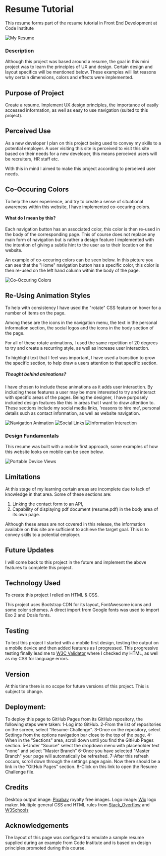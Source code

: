 # Resume Tutorial
This resume forms part of the resume tutorial in Front End Development at Code Institute

![My Resume](https://github.com/J-O-B/resume-challenge/blob/master/assets/readme_assets/desktop_view.jpg)


### Description
Although this project was based around a resume, the goal in this mini project was to learn the principles of UX and design. Certain design and layout specifics
will be mentioned below. These examples will list reasons why certain dimensions, colors and effects were implemented.


## Purpose of Project
Create a resume.
Implement UX design principles, the importance of easily accessed information, as well as easy to use navigation (suited to this project).

## Perceived Use
As a new developer I plan on this project being used to convey my skills to a potential employer.
A user visiting this site is perceived to visit this site based on their needs for a new developer, this means perceived users will be recruiters,
HR staff etc. 

With this in mind I aimed to make this project according to perceived user needs.


## Co-Occuring Colors 
To help the user experience, and try to create a sense of situational awareness within this website, I have implemented co-occuring colors. 

#### What do I mean by this?
Each navigation button has an associated color, this color is then re-used in the body of the corresponding page. This of course does not replace any
main form of navigation but is rather a design feature I implemented with the intention of giving a subtle hint to the user as to their location on the 
website.

An example of co-occuring colors can be seen below. In this picture you can see that the "Home" navigation button has a specific color, this color is then 
re-used on the left hand column within the body of the page.

![Co-Occuring Colors](https://github.com/J-O-B/resume-challenge/blob/master/assets/readme_assets/home.jpg)

## Re-Using Animation Styles
To help with consistency I have used the "rotate" CSS feature on hover for a number of items on the page. 

Among these are the icons in the navigation menu, the text in the personal information section, the social logos and the icons in the body section of the 
page. 

For all of these rotate animations, I used the same repetition of 20 degrees to try and create a recurring style, as well as increase user interaction.

To highlight text that I feel was important, I have used a transition to grow the specific section, to help draw a users attention to that specific section.

##### Thought behind animations?
I have chosen to include these animations as it adds user interaction. By including these features a user may be more interested to try and interact with 
specific areas of the pages. Being the designer, I have purposely included design features like this in areas that I want to draw attention to. These sections
include my social media links, 'reasons to hire me', personal details such as contact information, as well as website navigation.

![Navigation Animation](https://github.com/J-O-B/resume-challenge/blob/master/assets/readme_assets/button_tilt.jpg)
![Social Links](https://github.com/J-O-B/resume-challenge/blob/master/assets/readme_assets/social_rotate.jpg)
![Information Interaction](https://github.com/J-O-B/resume-challenge/blob/master/assets/readme_assets/text_rotate.jpg)

### Design Fundamentals
This resume was built with a mobile first approach, some examples of how this website looks on mobile can be seen below. 

![Portable Device Views](https://github.com/J-O-B/resume-challenge/blob/master/assets/readme_assets/device_examples.jpg)

## Limitations
At this stage of my learning certain areas are incomplete due to lack of knowledge in that area. Some of these sections are:

1) Linking the contact form to an API,
2) Capability of displaying pdf document (resume.pdf) in the body area of its own page. 

Although these areas are not covered in this release, the information available on this site are sufficient to achieve the 
target goal. This is to convey skills to a potential employer. 

## Future Updates
I will come back to this project in the future and implement the above features to complete this project. 

## Technology Used
To create this project I relied on HTML & CSS.

This project uses Bootstrap CDN for its layout, FontAwesome icons and some color schemes. A direct import from Google fonts 
was used to import Exo 2 and Dosis fonts.

## Testing
To test this project I started with a mobile first design, testing the output on a mobile device and then added features 
as I progressed. This progressive testing finally lead me to [W3C Validator](https://jigsaw.w3.org/) where I checked my 
HTML, as well as my CSS for language errors.

## Version
At this time there is no scope for future versions of this project. This is subject to change.

## Deployment:
To deploy this page to GitHub Pages from its GitHub repository, the following steps were taken:
1-Log into GitHub.
2-From the list of repositories on the screen, select "Resume-Challenge".
3-Once on the repository, select Settings from the options navigation bar close to the top of the page.
4-When in the "Sections" area, scroll down until you find the GitHub Pages section.
5-Under "Source" select the dropdown menu with placeholder text "none" and select "Master Branch"
6-Once you have selected "Master Branch" your page will automatically be refreshed.
7-After this refresh occurs, scroll down through the settings page again. Now there should be a link in the "GitHub Pages" section.
8-Click on this link to open the Resume Challenge file.

## Credits
Desktop output image: [Pixabay](www.Pixabay.com) royalty free images.
Logo image: [Wix](www.wix.com) logo maker.
Multiple general CSS and HTML rules from [Stack_Overflow](www.stackoverflow.com) and [W3Schools](https://www.w3schools.com)

## Acknowledgements
The layout of this page was configured to emulate a sample resume supplied during an example from Code Institute and is 
based on design principles promoted during this course.
